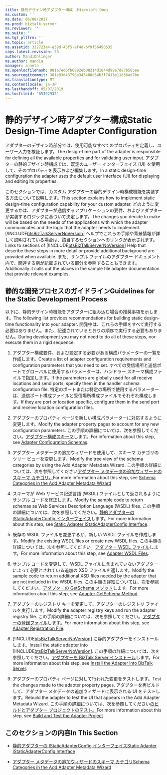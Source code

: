 ```yaml
---
title: 静的デザイン時アダプター構成 |Microsoft Docs
ms.custom: ''
ms.date: 06/08/2017
ms.prod: biztalk-server
ms.reviewer: ''
ms.suite: ''
ms.tgt_pltfrm: ''
ms.topic: article
ms.assetid: 332723a4-e39d-43f5-af4d-bf9f56496535
caps.latest.revision: 28
author: MandiOhlinger
ms.author: mandia
manager: anneta
ms.openlocfilehash: 081a7ed6fb6892eb08214d1844d98e7d87b503ee
ms.sourcegitcommit: 381e83d43796a345488d54b3f7413e11d56ad7be
ms.translationtype: MT
ms.contentlocale: ja-JP
ms.lasthandoff: 05/07/2019
ms.locfileid: "65392932"
---
```

# <a name="static-design-time-adapter-configuration"></a><span data-ttu-id="00bee-102">静的デザイン時アダプター構成</span><span class="sxs-lookup"><span data-stu-id="00bee-102">Static Design-Time Adapter Configuration</span></span>
<span data-ttu-id="00bee-103">アダプターのデザイン時部分では、使用可能なすべてのプロパティを定義し、ユーザー入力を検証します。</span><span class="sxs-lookup"><span data-stu-id="00bee-103">The design-time part of the adapter is responsible for defining all the available properties and for validating user input.</span></span> <span data-ttu-id="00bee-104">アダプターの静的デザイン時構成では、既定のユーザー インターフェイス (UI) を使用して、そのプロパティを表示および編集します。</span><span class="sxs-lookup"><span data-stu-id="00bee-104">In a static design-time configuration the adapter uses the default user interface (UI) for displaying and editing its properties.</span></span>  
  
 <span data-ttu-id="00bee-105">このセクションでは、カスタム アダプターの静的デザイン時構成機能を実装する方法について説明します。</span><span class="sxs-lookup"><span data-stu-id="00bee-105">This section explains how to implement static design-time configuration capability for your custom adapter.</span></span> <span data-ttu-id="00bee-106">どのように変更するかは、アダプターが通信するアプリケーションの要件、およびアダプターが実装するロジックに基づいて決定します。</span><span class="sxs-lookup"><span data-stu-id="00bee-106">The changes you decide to make will be based on the needs of the applications with which the adapter communicates and the logic that the adapter needs to implement.</span></span> <span data-ttu-id="00bee-107">[!INCLUDE[btsBizTalkServerNoVersion](../includes/btsbiztalkservernoversion-md.md)] ヘルプでこれらの手順や背景情報が詳しく説明されている場合は、該当するセクションへのリンクが表示されます。</span><span class="sxs-lookup"><span data-stu-id="00bee-107">Links to sections of [!INCLUDE[btsBizTalkServerNoVersion](../includes/btsbiztalkservernoversion-md.md)] Help that describe these steps in more detail or provide additional background are provided when available.</span></span> <span data-ttu-id="00bee-108">また、サンプル ファイルのアダプター ドキュメント内で、関連する例が記載されている部分を参照することもできます。</span><span class="sxs-lookup"><span data-stu-id="00bee-108">Additionally it calls out the places in the sample file adapter documentation that provide relevant examples.</span></span>  
  
## <a name="guidelines-for-the-static-development-process"></a><span data-ttu-id="00bee-109">静的な開発プロセスのガイドライン</span><span class="sxs-lookup"><span data-stu-id="00bee-109">Guidelines for the Static Development Process</span></span>  
 <span data-ttu-id="00bee-110">以下に、静的デザイン時機能をアダプターに組み込む場合の推奨事項を示します。</span><span class="sxs-lookup"><span data-stu-id="00bee-110">The following list provides recommendations for building static design-time functionality into your adapter.</span></span> <span data-ttu-id="00bee-111">開発中は、これらの手順をすべて実行する必要はありません。また、記述されているとおりの順序で実行する必要もありません。</span><span class="sxs-lookup"><span data-stu-id="00bee-111">During development you may not need to do all of these steps, nor execute them in a rigid sequence.</span></span>  
  
1. <span data-ttu-id="00bee-112">アダプター構成要件、および設定する必要がある構成パラメーターの一覧を作成します。</span><span class="sxs-lookup"><span data-stu-id="00bee-112">Create a list of adapter configuration requirements and configuration parameters that you need to set.</span></span> <span data-ttu-id="00bee-113">すべての受信場所と送信ポートでグローバルに使用するパラメーターは、ハンドラー スキーマ構成ファイルで指定します。</span><span class="sxs-lookup"><span data-stu-id="00bee-113">If the parameters are globally used for all receive locations and send ports, specify them in the handler schema configuration file.</span></span> <span data-ttu-id="00bee-114">特定のポートまたは特定の場所で使用するパラメーターは、送信ポート構成ファイルと受信場所構成ファイルでそれぞれ構成します。</span><span class="sxs-lookup"><span data-stu-id="00bee-114">If they are port or location specific, configure them in the send port and receive location configuration files.</span></span>  
  
2. <span data-ttu-id="00bee-115">アダプターのプロパティ ページを新しい構成パラメーターに対応するように変更します。</span><span class="sxs-lookup"><span data-stu-id="00bee-115">Modify the adapter property pages to account for any new configuration parameters.</span></span> <span data-ttu-id="00bee-116">この手順の詳細については、次を参照してください。[アダプター構成スキーマ](../core/adapter-configuration-schemas.md)します。</span><span class="sxs-lookup"><span data-stu-id="00bee-116">For information about this step, see [Adapter Configuration Schemas](../core/adapter-configuration-schemas.md).</span></span>  
  
3. <span data-ttu-id="00bee-117">アダプター メタデータの追加ウィザードを使用して、スキーマ カテゴリのツリー ビューを変更します。</span><span class="sxs-lookup"><span data-stu-id="00bee-117">Modify the tree view of the schema categories by using the Add Adapter Metadata Wizard.</span></span> <span data-ttu-id="00bee-118">この手順の詳細については、次を参照してください[アダプター メタデータの追加ウィザードのスキーマ カテゴリ。](../core/schema-categories-in-the-add-adapter-metadata-wizard.md)</span><span class="sxs-lookup"><span data-stu-id="00bee-118">For more information about this step, see [Schema Categories in the Add Adapter Metadata Wizard](../core/schema-categories-in-the-add-adapter-metadata-wizard.md)</span></span>  
  
4. <span data-ttu-id="00bee-119">スキーマが Web サービス記述言語 (WSDL) ファイルとして返されるようにサンプル コードを修正します。</span><span class="sxs-lookup"><span data-stu-id="00bee-119">Modify the sample code to return schemas as Web Services Description Language (WSDL) files.</span></span> <span data-ttu-id="00bee-120">この手順の詳細については、次を参照してください。[静的アダプターの IStaticAdapterConfig インターフェイス](../core/static-adapter-istaticadapterconfig-interface.md)します。</span><span class="sxs-lookup"><span data-stu-id="00bee-120">For more information about this step, see [Static Adapter IStaticAdapterConfig Interface](../core/static-adapter-istaticadapterconfig-interface.md).</span></span>  
  
5. <span data-ttu-id="00bee-121">既存の WSDL ファイルを変更するか、新しい WSDL ファイルを作成します。</span><span class="sxs-lookup"><span data-stu-id="00bee-121">Modify the existing WSDL files or create new WSDL files.</span></span> <span data-ttu-id="00bee-122">この手順の詳細については、次を参照してください。[アダプター WSDL ファイル](../core/adapter-wsdl-files.md)します。</span><span class="sxs-lookup"><span data-stu-id="00bee-122">For more information about this step, see [Adapter WSDL Files](../core/adapter-wsdl-files.md).</span></span>  
  
6. <span data-ttu-id="00bee-123">サンプル コードを変更して、WSDL ファイルに含まれていないアダプターによって必要とされている追加の XSD ファイルを返します。</span><span class="sxs-lookup"><span data-stu-id="00bee-123">Modify the sample code to return additional XSD files needed by the adapter that are not included in the WSDL files.</span></span> <span data-ttu-id="00bee-124">この手順の詳細については、次を参照してください。[アダプターの GetSchema メソッド](../core/adapter-getschema-method.md)します。</span><span class="sxs-lookup"><span data-stu-id="00bee-124">For more information about this step, see [Adapter GetSchema Method](../core/adapter-getschema-method.md).</span></span>  
  
7. <span data-ttu-id="00bee-125">アダプターのレジストリ キーを変更して、アダプターのレジストリ ファイルを実行します。</span><span class="sxs-lookup"><span data-stu-id="00bee-125">Modify the adapter registry keys and run the adapter registry file.</span></span> <span data-ttu-id="00bee-126">この手順の詳細については、次を参照してください。[アダプターの登録ファイル](../core/adapter-registration-file.md)します。</span><span class="sxs-lookup"><span data-stu-id="00bee-126">For more information about this step, see [Adapter Registration File](../core/adapter-registration-file.md).</span></span>  
  
8. <span data-ttu-id="00bee-127">[!INCLUDE[btsBizTalkServerNoVersion](../includes/btsbiztalkservernoversion-md.md)] に静的アダプターをインストールします。</span><span class="sxs-lookup"><span data-stu-id="00bee-127">Install the static adapter into [!INCLUDE[btsBizTalkServerNoVersion](../includes/btsbiztalkservernoversion-md.md)].</span></span> <span data-ttu-id="00bee-128">この手順の詳細については、次を参照してください。[アダプターを BizTalk Server インストール](../core/install-the-adapter-into-biztalk-server.md)します。</span><span class="sxs-lookup"><span data-stu-id="00bee-128">For more information about this step, see [Install the Adapter into BizTalk Server](../core/install-the-adapter-into-biztalk-server.md).</span></span>  
  
9. <span data-ttu-id="00bee-129">アダプターのプロパティ ページに対して行われた変更をテストします。</span><span class="sxs-lookup"><span data-stu-id="00bee-129">Test the changes made to the adapter property pages.</span></span> <span data-ttu-id="00bee-130">アダプターを再ビルドして、アダプター メタデータの追加ウィザードに表示される UI をテストします。</span><span class="sxs-lookup"><span data-stu-id="00bee-130">Rebuild the adapter to test the UI that appears in the Add Adapter Metadata Wizard.</span></span> <span data-ttu-id="00bee-131">この手順の詳細については、次を参照してください[のビルドとアダプター プロジェクトのテスト。](../core/build-and-test-the-adapter-project.md)</span><span class="sxs-lookup"><span data-stu-id="00bee-131">For more information about this step, see [Build and Test the Adapter Project](../core/build-and-test-the-adapter-project.md)</span></span>  
  
## <a name="in-this-section"></a><span data-ttu-id="00bee-132">このセクションの内容</span><span class="sxs-lookup"><span data-stu-id="00bee-132">In This Section</span></span>  
  
-   [<span data-ttu-id="00bee-133">静的アダプターの IStaticAdapterConfig インターフェイス</span><span class="sxs-lookup"><span data-stu-id="00bee-133">Static Adapter IStaticAdapterConfig Interface</span></span>](../core/static-adapter-istaticadapterconfig-interface.md)  
  
-   [<span data-ttu-id="00bee-134">アダプター メタデータの追加ウィザードのスキーマ カテゴリ</span><span class="sxs-lookup"><span data-stu-id="00bee-134">Schema Categories in the Add Adapter Metadata Wizard</span></span>](../core/schema-categories-in-the-add-adapter-metadata-wizard.md)